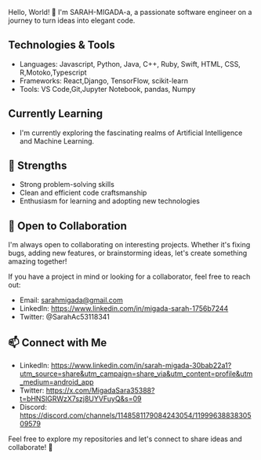 Hello, World! 👋
I'm SARAH-MIGADA-a, a passionate software engineer on a journey to turn ideas into elegant code.

## Technologies & Tools
- Languages: Javascript, Python, Java, C++, Ruby, Swift, HTML, CSS, R,Motoko,Typescript
- Frameworks: React,Django, TensorFlow, scikit-learn
- Tools: VS Code,Git,Jupyter Notebook, pandas, Numpy

## Currently Learning

- I'm currently exploring the fascinating realms of Artificial Intelligence and Machine Learning.

 ## 🚀 Strengths

- Strong problem-solving skills
- Clean and efficient code craftsmanship
- Enthusiasm for learning and adopting new technologies

## 🤝 Open to Collaboration

I'm always open to collaborating on interesting projects. Whether it's fixing bugs, adding new features, or brainstorming ideas, let's create something amazing together!

If you have a project in mind or looking for a collaborator, feel free to reach out:

- Email: sarahmigada@gmail.com
- LinkedIn: https://www.linkedin.com/in/migada-sarah-1756b7244
- Twitter: @SarahAc53118341

## 📫 Connect with Me

- LinkedIn: https://www.linkedin.com/in/sarah-migada-30bab22a1?utm_source=share&utm_campaign=share_via&utm_content=profile&utm_medium=android_app
- Twitter: https://x.com/MigadaSara35388?t=bHNSlGRWzX7szj8UYVFuyQ&s=09
- Discord: https://discord.com/channels/1148581179084243054/1199963883830509579

Feel free to explore my repositories and let's connect to share ideas and collaborate! 🚀
